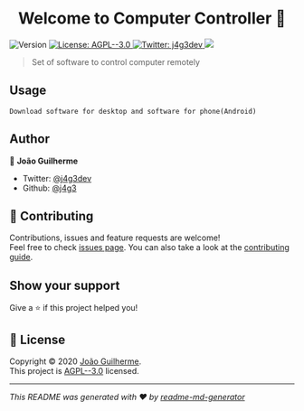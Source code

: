 <h1 align="center">Welcome to Computer Controller 👋</h1>
<p>
  <img alt="Version" src="https://img.shields.io/badge/version-1.0.0-blue.svg?cacheSeconds=2592000" />
  <a href="https://github.com/j4g3/computer-controller/blob/master/LICENSE" target="_blank">
    <img alt="License: AGPL--3.0" src="https://img.shields.io/badge/License-AGPL--3.0-yellow.svg" />
  </a>

  
  <a href="https://twitter.com/j4g3dev" target="_blank">
    <img alt="Twitter: j4g3dev" src="https://img.shields.io/twitter/follow/j4g3dev.svg?style=social" />
  </a>
  
  <a>
    <img src="https://github.com/j4g3/computer-controller/workflows/Software%20CLI/badge.svg"/>
  </a>

</p>

> Set of software to control computer remotely

## Usage

```
Download software for desktop and software for phone(Android)
```
## Author

👤 **João Guilherme**

- Twitter: [@j4g3dev](https://twitter.com/j4g3dev)
- Github: [@j4g3](https://github.com/j4g3)

## 🤝 Contributing

Contributions, issues and feature requests are welcome!<br />Feel free to check [issues page](https://github.com/j4g3/computer-controller/issues). You can also take a look at the [contributing guide](https://github.com/j4g3/computer-controller/graphs/contributors).

## Show your support

Give a ⭐️ if this project helped you!

## 📝 License

Copyright © 2020 [João Guilherme](https://github.com/j4g3).<br />
This project is [AGPL--3.0](https://github.com/j4g3/computer-controller/blob/master/LICENSE) licensed.

---

_This README was generated with ❤️ by [readme-md-generator](https://github.com/kefranabg/readme-md-generator)_

